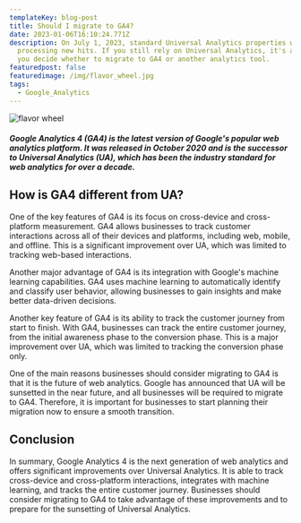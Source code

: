 ```yaml
---
templateKey: blog-post
title: Should I migrate to GA4?
date: 2023-01-06T16:10:24.771Z
description: On July 1, 2023, standard Universal Analytics properties will stop
  processing new hits. If you still rely on Universal Analytics, it's about time
  you decide whether to migrate to GA4 or another analytics tool.
featuredpost: false
featuredimage: /img/flavor_wheel.jpg
tags:
  - Google_Analytics
---
```

![flavor wheel](/img/flavor_wheel.jpg)

<!--StartFragment-->

##### Google Analytics 4 (GA4) is the latest version of Google's popular web analytics platform. It was released in October 2020 and is the successor to Universal Analytics (UA), which has been the industry standard for web analytics for over a decade.

## How is GA4 different from UA?

One of the key features of GA4 is its focus on cross-device and cross-platform measurement. GA4 allows businesses to track customer interactions across all of their devices and platforms, including web, mobile, and offline. This is a significant improvement over UA, which was limited to tracking web-based interactions.

Another major advantage of GA4 is its integration with Google's machine learning capabilities. GA4 uses machine learning to automatically identify and classify user behavior, allowing businesses to gain insights and make better data-driven decisions.

Another key feature of GA4 is its ability to track the customer journey from start to finish. With GA4, businesses can track the entire customer journey, from the initial awareness phase to the conversion phase. This is a major improvement over UA, which was limited to tracking the conversion phase only.

One of the main reasons businesses should consider migrating to GA4 is that it is the future of web analytics. Google has announced that UA will be sunsetted in the near future, and all businesses will be required to migrate to GA4. Therefore, it is important for businesses to start planning their migration now to ensure a smooth transition.

## **Conclusion**

In summary, Google Analytics 4 is the next generation of web analytics and offers significant improvements over Universal Analytics. It is able to track cross-device and cross-platform interactions, integrates with machine learning, and tracks the entire customer journey. Businesses should consider migrating to GA4 to take advantage of these improvements and to prepare for the sunsetting of Universal Analytics.

<!--EndFragment-->